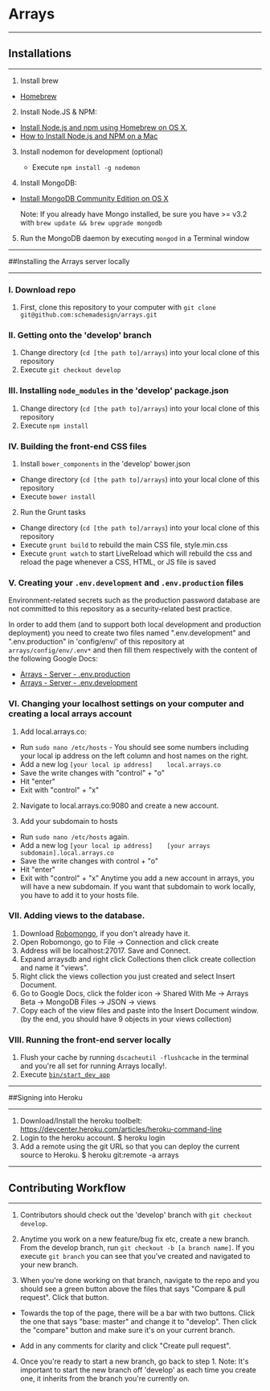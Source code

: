 # Arrays

---------------------

## Installations

---------------------

1. Install brew

  * [Homebrew](http://brew.sh)

2. Install Node.JS & NPM:
  * [Install Node.js and npm using Homebrew on OS X](https://changelog.com/install-node-js-with-homebrew-on-os-x/),
  * [How to Install Node.js and NPM on a Mac](http://blog.teamtreehouse.com/install-node-js-npm-mac)

3. Install nodemon for development (optional)
    * Execute `npm install -g nodemon`

4. Install MongoDB:
  * [Install MongoDB Community Edition on OS X](https://docs.mongodb.org/manual/tutorial/install-mongodb-on-os-x/)

    Note: If you already have Mongo installed, be sure you have >= v3.2 with `brew update && brew upgrade mongodb`

5. Run the MongoDB daemon by executing `mongod` in a Terminal window

---------------------

##Installing the Arrays server locally

---------------------

### I. Download repo

1. First, clone this repository to your computer with `git clone git@github.com:schemadesign/arrays.git`

### II. Getting onto the 'develop' branch

1. Change directory (`cd [the path to]/arrays`) into your local clone of this repository
2. Execute `git checkout develop`

### III. Installing `node_modules` in the 'develop' package.json

1. Change directory (`cd [the path to]/arrays`) into your local clone of this repository
2. Execute `npm install`

### IV. Building the front-end CSS files

1. Install `bower_components` in the 'develop' bower.json
  * Change directory (`cd [the path to]/arrays`) into your local clone of this repository
  * Execute `bower install`

2. Run the Grunt tasks
  * Change directory (`cd [the path to]/arrays`) into your local clone of this repository
  * Execute `grunt build` to rebuild the main CSS file, style.min.css
  * Execute `grunt watch` to start LiveReload which will rebuild the css and reload the page whenever a CSS, HTML, or JS file is saved


### V. Creating your `.env.development` and `.env.production` files

Environment-related secrets such as the production password database are not committed to this repository as a security-related best practice.

In order to add them (and to support both local development and production deployment) you need to create two files named ".env.development" and ".env.production" in 'config/env/' of this repository at `arrays/config/env/.env*` and then fill them respectively with the content of the following Google Docs:

* [Arrays - Server - .env.production](https://docs.google.com/document/d/1d1IoAHgGPB4bwWGaYprtBFSVoLEcoEuw4WdruUt-v9k/)
* [Arrays - Server - .env.development](https://docs.google.com/document/d/15-SkjQHqznSMOWevEH6yZvshdNqMzN4RErMhOPFz3jc/)

### VI. Changing your localhost settings on your computer and creating a local arrays account

1. Add local.arrays.co:
  * Run `sudo nano /etc/hosts` - You should see some numbers including your local ip address on the left column and host names on the right.
  * Add a new log `[your local ip address]    local.arrays.co`
  * Save the write changes with "control" + "o"
  * Hit "enter"
  * Exit with "control" + "x"

2. Navigate to local.arrays.co:9080 and create a new account.

3. Add your subdomain to hosts
  * Run `sudo nano /etc/hosts` again.
  * Add a new log `[your local ip address]    [your arrays subdomain].local.arrays.co`
  * Save the write changes with control + "o"
  * Hit "enter"
  * Exit with "control" + "x"
Anytime you add a new account in arrays, you will have a new subdomain. If you want that subdomain to work locally, you have to add it to your hosts file.

### VII. Adding views to the database.

1. Download [Robomongo](https://robomongo.org/download), if you don't already have it.
2. Open Robomongo, go to File -> Connection and click create
3. Address will be localhost:27017. Save and Connect.
4. Expand arraysdb and right click Collections then click create collection and name it "views".
5. Right click the views collection you just created and select Insert Document.
6. Go to Google Docs, click the folder icon -> Shared With Me -> Arrays Beta -> MongoDB Files -> JSON -> views
7. Copy each of the view files and paste into the Insert Document window. (by the end, you should have 9 objects in your views collection)

### VIII. Running the front-end server locally

1. Flush your cache by running `dscacheutil -flushcache` in the terminal and you're all set for running Arrays locally!.
2. Execute [`bin/start_dev_app`](bin/start_dev_app)

---------------------

##Signing into Heroku

---------------------

1. Download/Install the heroku toolbelt: https://devcenter.heroku.com/articles/heroku-command-line
2. Login to the heroku account.
$ heroku login
3. Add a remote using the git URL so that you can deploy the current source to Heroku.
$ heroku git:remote -a arrays

---------------------

## Contributing Workflow

---------------------

1. Contributors should check out the 'develop' branch with `git checkout develop`.

2. Anytime you work on a new feature/bug fix etc, create a new branch. From the develop branch, run `git checkout -b [a branch name]`. If you execute `git branch` you can see that you've created and navigated to your new branch.

3. When you're done working on that branch, navigate to the repo and you should see a green button above the files that says "Compare & pull request". Click that button.

  * Towards the top of the page, there will be a bar with two buttons. Click the one that says "base: master" and change it to "develop". Then click the "compare" button and make sure it's on your current branch.

  * Add in any comments for clarity and click "Create pull request".

4. Once you're ready to start a new branch, go back to step 1. Note: It's important to start the new branch off 'develop' as each time you create one, it inherits from the branch you're currently on.
